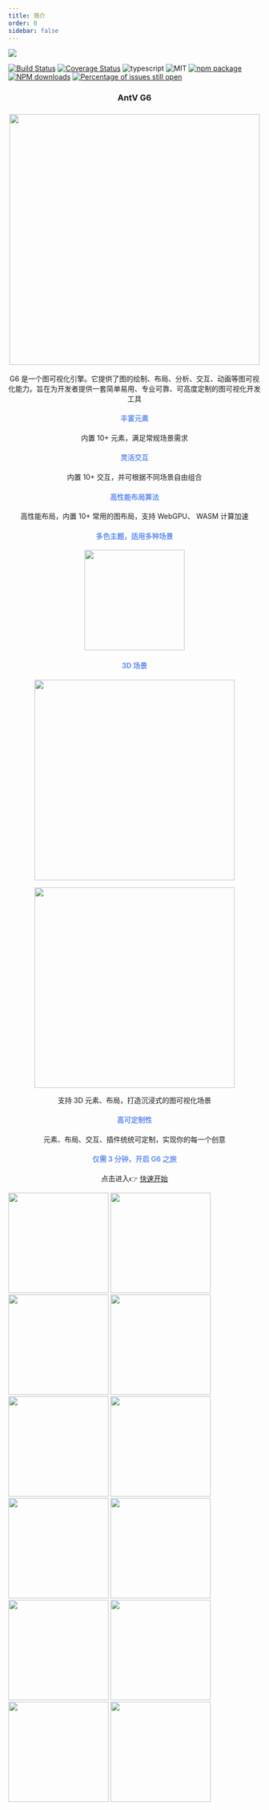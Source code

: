 ```yaml
---
title: 简介
order: 0
sidebar: false
---
```


![](https://user-images.githubusercontent.com/6113694/45008751-ea465300-b036-11e8-8e2a-166cbb338ce2.png)

[![Build Status](https://github.com/antvis/g6/workflows/build/badge.svg?branch=v5)](https://github.com/antvis//actions)
[![Coverage Status](https://img.shields.io/coveralls/github/antvis/G6/v5.svg)](https://coveralls.io/github/antvis/G6?branch=v5)
![typescript](https://img.shields.io/badge/language-typescript-red.svg)
![MIT](https://img.shields.io/badge/license-MIT-000000.svg)
[![npm package](https://img.shields.io/npm/v/@antv/g6.svg)](https://www.npmjs.com/package/@antv/g6)
[![NPM downloads](http://img.shields.io/npm/dm/@antv/g6.svg)](https://npmjs.org/package/@antv/g6)
[![Percentage of issues still open](http://isitmaintained.com/badge/open/antvis/g6.svg)](http://isitmaintained.com/project/antvis/g6 'Percentage of issues still open')

<h3 style="text-align: center;">AntV G6</h3>

<h3 style="text-align: center;"><image width="500" src="https://gw.alipayobjects.com/mdn/rms_f8c6a0/afts/img/A*zTjwQaXokeQAAAAAAAAAAABkARQnAQ" /></h3>

<p style="text-align: center;">G6 是一个图可视化引擎。它提供了图的绘制、布局、分析、交互、动画等图可视化能力。旨在为开发者提供一套简单易用、专业可靠、可高度定制的图可视化开发工具</p>

<h4 style="text-align: center; color: #678ff3;">丰富元素</h4>

<p style="text-align: center;">内置 10+ 元素，满足常规场景需求</p>

<h4 style="text-align: center; color: #678ff3;">灵活交互</h4>

<p style="text-align: center;">内置 10+ 交互，并可根据不同场景自由组合</p>

<h4 style="text-align: center; color: #678ff3;">高性能布局算法</h4>

<p style="text-align: center;">高性能布局，内置 10+ 常用的图布局，支持 WebGPU、 WASM 计算加速</p>

<h4 style="text-align: center; color: #678ff3;">多色主题，适用多种场景</h4>

<p style="text-align: center;"><image height="200" src="https://mdn.alipayobjects.com/huamei_qa8qxu/afts/img/A*QjJoSbD7GTwAAAAAAAAAAAAADmJ7AQ/original"></p>

<h4 style="text-align: center; color: #678ff3;">3D 场景</h4>

<p style="text-align: center;"><image width="400" src="https://mdn.alipayobjects.com/huamei_qa8qxu/afts/img/A*IUOnSbLisyoAAAAAAAAAAAAADmJ7AQ/original"></p>

<p style="text-align: center;"><image width="400" src="https://mdn.alipayobjects.com/huamei_qa8qxu/afts/img/A*BK0OSYplirUAAAAAAAAAAAAADmJ7AQ/original"></p>

<p style="text-align: center;">支持 3D 元素、布局，打造沉浸式的图可视化场景</p>

<h4 style="text-align: center; color: #678ff3;">高可定制性</h4>

<p style="text-align: center;">元素、布局、交互、插件统统可定制，实现你的每一个创意</p>

<h4 style="text-align: center; color: #678ff3;">仅需 3 分钟，开启 G6 之旅</h4>

<p style="text-align: center;">点击进入👉 <a href="/manual/getting-started/quick-start">快速开始</a></p>

<div>
<image width="200" src="https://mdn.alipayobjects.com/huamei_qa8qxu/afts/img/A*YXHtRZUKAZcAAAAAAAAAAAAADmJ7AQ/original" />
<image width="200" src="https://mdn.alipayobjects.com/huamei_qa8qxu/afts/img/A*VChnTLySxScAAAAAAAAAAAAADmJ7AQ/original" />
<image width="200" src="https://mdn.alipayobjects.com/huamei_qa8qxu/afts/img/A*tqlbS7ukmYUAAAAAAAAAAAAADmJ7AQ/original" />
<image width="200" src="https://mdn.alipayobjects.com/huamei_qa8qxu/afts/img/A*I5uDQZWTzMsAAAAAAAAAAAAADmJ7AQ/original" />
<image width="200" src="https://mdn.alipayobjects.com/huamei_qa8qxu/afts/img/A*hnLoRJR8EvMAAAAAAAAAAAAADmJ7AQ/original" />
<image width="200" src="https://mdn.alipayobjects.com/huamei_qa8qxu/afts/img/A*8LqvQJ09-EEAAAAAAAAAAAAADmJ7AQ/original" />
<image width="200" src="https://mdn.alipayobjects.com/huamei_qa8qxu/afts/img/A*UgMZS6vrUlgAAAAAAAAAAAAADmJ7AQ/original" />
<image width="200" src="https://mdn.alipayobjects.com/huamei_qa8qxu/afts/img/A*SDQKSb8gcxgAAAAAAAAAAAAADmJ7AQ/original" />
<image width="200" src="https://mdn.alipayobjects.com/huamei_qa8qxu/afts/img/A*ZC1CT7q0fM4AAAAAAAAAAAAADmJ7AQ/original" />
<image width="200" src="https://mdn.alipayobjects.com/huamei_qa8qxu/afts/img/A*YMxxTZwt54UAAAAAAAAAAAAADmJ7AQ/original" />
<image width="200" src="https://mdn.alipayobjects.com/huamei_qa8qxu/afts/img/A*h3eWT4loiTwAAAAAAAAAAAAADmJ7AQ/original" />
<image width="200" src="https://mdn.alipayobjects.com/huamei_qa8qxu/afts/img/A*XTcoRKPMDloAAAAAAAAAAAAADmJ7AQ/original" />
</div>
